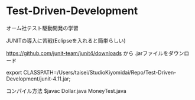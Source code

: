 # Test-Driven-Development
オーム社テスト駆動開発の学習

JUNITの導入に苦戦(Eclipseを入れると簡単らしい)

https://github.com/junit-team/junit4/downloads
から .jarファイルをダウンロード

export CLASSPATH=/Users/taisei/StudioKiyomidai/Repo/Test-Driven-Development/junit-4.11.jar;

コンパイル方法 $javac Dollar.java MoneyTest.java